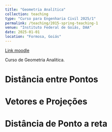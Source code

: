 ```yaml
---
title: "Geometria Analítica"
collection: teaching
type: "Curso para Engenharia Civil 2025/1"
permalink: /teaching/2015-spring-teaching-1
venue: "Instituto Federal de Goiás, DAA"
date: 2025-01-01
location: "Formosa, Goiás"
---
```

[Link moodle](https://moodle.ifg.edu.br/course/view.php?id=44011)

Curso de Geometria Analítica.

Distância entre Pontos
======

Vetores e Projeções
======

Distância de Ponto a reta
======
